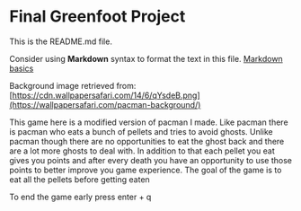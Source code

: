 # Final Greenfoot Project
This is the README.md file.

Consider using **Markdown** syntax to format the text in this file. [Markdown basics](https://www.markdownguide.org/getting-started/)


Background image retrieved from: [https://cdn.wallpapersafari.com/14/6/qYsdeB.png](https://wallpapersafari.com/pacman-background/)

This game here is a modified version of pacman I made. Like pacman there is pacman who eats a bunch of pellets and tries to avoid ghosts.
Unlike pacman though there are no opportunities to eat the ghost back and there are a lot more ghosts to deal with.
In addition to that each pellet you eat gives you points and after every death you have an opportunity to use those points to better improve you game experience.
The goal of the game is to eat all the pellets before getting eaten

To end the game early press enter + q
